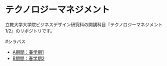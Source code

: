 # テクノロジーマネジメント
立教大学大学院ビジネスデザイン研究科の開講科目『テクノロジーマネジメント1/2』のリポジトリです。

#シラバス
- [A期間：春学期1](https://github.com/icat-lab/technology_management.md/blob/master/FY2016_1.md)
- [B期間：春学期2](https://github.com/icat-lab/technology_management.md/blob/master/FY2016_2.md)
